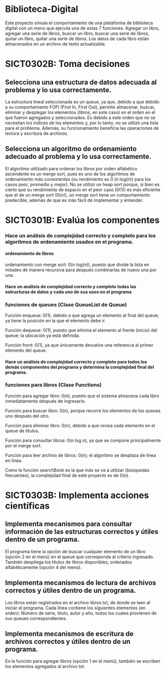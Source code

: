 # Biblioteca-Digital
Este proyecto simula el comportamiento de una plataforma de biblioteca digital con un menú que ejecuta una de estas 7 funciones: Agregar un libro, agregar una serie de libros, buscar un libro, buscar una serie de libros, quitar un libro, quitar una serie de libros. Los datos de cada libro están almacenados en un archivo de texto actualizable.
# SICT0302B: Toma decisiones
## Selecciona una estructura de datos adecuada al problema y lo usa correctamente.
La estructura lineal seleccionada es un queue, ya que, debido a que debido a su comportamiento FOFI (First In, First Out), permite almacenar, buscar, eliminar y desplegar los elementos (libros, en este caso) en el orden en el que fueron agregados y seleccionados. Es debido a este orden que no se necesitan los índices de los elementos y, por lo tanto, no se utilizó una lista para el problema. Además, su funcionamiento beneficia las operaciones de lectura y escritura de archivos.
## Selecciona un algoritmo de ordenamiento adecuado al problema y lo usa correctamente.
El algoritmo utilizado para ordenar los libros por orden alfabético ascendente es un merge sort, pues es uno de los algoritmos de ordenamiento más consistentes (su rendimiento es 0 (n log(n)) para los casos peor, promedio y mejor). No se utilizó un heap sort porque, si bien es cierto que su rendimiento de espacio en el peor caso (0(1)) es más eficiente que el de un merge sort (0(n)), un merge sort tiene un comportamiento predecible, además de que es más fácil de implementar y entender.
# SICT0301B: Evalúa los componentes
### Hace un análisis de complejidad correcto y completo para los algoritmos de ordenamiento usados en el programa.
#### ordenamiento de libros
ordenamiento con merge sort: 0(n log(n)), puesto que divide la lista en mitades de manera recursiva para después combinarlas de nuevo una por una.
#### Hace un análisis de complejidad correcto y completo todas las estructuras de datos y cada uno de sus usos en el programa
### funciones de queues (Clase QueueList de Queue)
Función enqueue: 0(1), debido a que agrega un elemento al final del queue; ya tiene la posición en la que el elemento debe ir.

Función dequeue: 0(1), puesto que elimina el elemento al frente (inicio) del queue; la ubicación ya está definida.

Función front: 0(1), ya que únicamente devuelve una referencia al primer elemento del queue.
#### Hace un análisis de complejidad correcto y completo para todos los demás componentes del programa y determina la complejidad final del programa.
### funciones para libros (Clase Functions)
Función para agregar libro: 0(n), puesto que el sistema almacena cada libro inmediatamente después de ingresarlo.

Función para buscar libro: 0(n), porque recorre los elementos de los queues uno después del otro.

Función para eliminar libro: 0(n), debido a que revisa cada elemento en el queue de títulos.

Función para consultar libros: 0(n log n), ya que se compone principalmente por el merge sort.

Función para leer archivo de libros: 0(n); el algoritmo se desplaza de línea en línea.

Como la función searchBook es la que más se va a utilizar (búsquedas frecuentes), la complejidad final de este proyecto es de 0(n).

# SICT0303B: Implementa acciones científicas
## Implementa mecanismos para consultar información de las estructuras correctos y útiles dentro de un programa.
El programa tiene la opción de buscar cualquier elemento de un libro (opción 2 en el menú) en el queue que corresponda al criterio ingresado. 
También despliega los títulos de libros disponibles, ordenados alfabéticamente (opción 4 del menú).
## Implementa mecanismos de lectura de archivos correctos y útiles dentro de un programa.
Los libros están registrados en el archivo libros.txt, de donde se leen al iniciar el programa. Cada línea contiene los siguientes elementos (en orden): Número de serie, título, autor y año, todos los cuales provienen de sus queues correspondientes.
## Implementa mecanismos de escritura de archivos correctos y útiles dentro de un programa.
En la función para agregar libros (opción 1 en el menú), también se escriben los elementos agregados al archivo txt.
